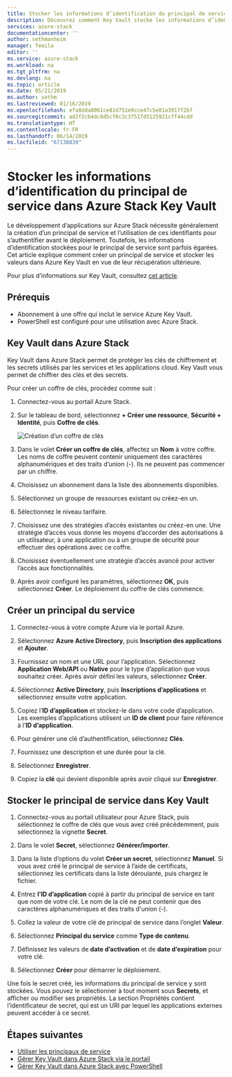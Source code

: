 ```yaml
---
title: Stocker les informations d’identification du principal de service dans Azure Stack Key Vault | Microsoft Docs
description: Découvrez comment Key Vault stocke les informations d’identification du principal de service sur Azure Stack
services: azure-stack
documentationcenter: ''
author: sethmanheim
manager: femila
editor: ''
ms.service: azure-stack
ms.workload: na
ms.tgt_pltfrm: na
ms.devlang: na
ms.topic: article
ms.date: 05/21/2019
ms.author: sethm
ms.lastreviewed: 01/16/2019
ms.openlocfilehash: efa8dda8061ce81d751e9cce47c5e81a3917f2bf
ms.sourcegitcommit: ad2f2cb4dc8d5cf0c2c37517d5125921cff44cdd
ms.translationtype: HT
ms.contentlocale: fr-FR
ms.lasthandoff: 06/14/2019
ms.locfileid: "67138839"
---
```

# <a name="store-service-principal-credentials-in-azure-stack-key-vault"></a>Stocker les informations d’identification du principal de service dans Azure Stack Key Vault

Le développement d’applications sur Azure Stack nécessite généralement la création d’un principal de service et l’utilisation de ces identifiants pour s’authentifier avant le déploiement. Toutefois, les informations d’identification stockées pour le principal de service sont parfois égarées. Cet article explique comment créer un principal de service et stocker les valeurs dans Azure Key Vault en vue de leur récupération ultérieure.

Pour plus d’informations sur Key Vault, consultez [cet article](azure-stack-key-vault-intro.md).

## <a name="prerequisites"></a>Prérequis

- Abonnement à une offre qui inclut le service Azure Key Vault.
- PowerShell est configuré pour une utilisation avec Azure Stack.

## <a name="key-vault-in-azure-stack"></a>Key Vault dans Azure Stack

Key Vault dans Azure Stack permet de protéger les clés de chiffrement et les secrets utilisés par les services et les applications cloud. Key Vault vous permet de chiffrer des clés et des secrets.

Pour créer un coffre de clés, procédez comme suit :

1. Connectez-vous au portail Azure Stack.

2. Sur le tableau de bord, sélectionnez **+ Créer une ressource**, **Sécurité + Identité**, puis **Coffre de clés**.

   ![Création d’un coffre de clés](media/azure-stack-key-vault-store-credentials/create-key-vault.png)

3. Dans le volet **Créer un coffre de clés**, affectez un **Nom** à votre coffre. Les noms de coffre peuvent contenir uniquement des caractères alphanumériques et des traits d’union (-). Ils ne peuvent pas commencer par un chiffre.

4. Choisissez un abonnement dans la liste des abonnements disponibles.

5. Sélectionnez un groupe de ressources existant ou créez-en un.

6. Sélectionnez le niveau tarifaire.

7. Choisissez une des stratégies d’accès existantes ou créez-en une. Une stratégie d’accès vous donne les moyens d’accorder des autorisations à un utilisateur, à une application ou à un groupe de sécurité pour effectuer des opérations avec ce coffre.

8. Choisissez éventuellement une stratégie d’accès avancé pour activer l’accès aux fonctionnalités.

9. Après avoir configuré les paramètres, sélectionnez **OK**, puis sélectionnez **Créer**. Le déploiement du coffre de clés commence.

## <a name="create-a-service-principal"></a>Créer un principal du service

1. Connectez-vous à votre compte Azure via le portail Azure.

2. Sélectionnez **Azure Active Directory**, puis **Inscription des applications** et **Ajouter**.

3. Fournissez un nom et une URL pour l’application. Sélectionnez **Application Web/API** ou **Native** pour le type d’application que vous souhaitez créer. Après avoir défini les valeurs, sélectionnez **Créer**.

4. Sélectionnez **Active Directory**, puis **Inscriptions d’applications** et sélectionnez ensuite votre application.

5. Copiez l’**ID d’application** et stockez-le dans votre code d’application. Les exemples d’applications utilisent un **ID de client** pour faire référence à l’**ID d’application**.

6. Pour générer une clé d’authentification, sélectionnez **Clés**.

7. Fournissez une description et une durée pour la clé.

8. Sélectionnez **Enregistrer**.

9. Copiez la **clé** qui devient disponible après avoir cliqué sur **Enregistrer**.

## <a name="store-the-service-principal-inside-key-vault"></a>Stocker le principal de service dans Key Vault

1. Connectez-vous au portail utilisateur pour Azure Stack, puis sélectionnez le coffre de clés que vous avez créé précédemment, puis sélectionnez la vignette **Secret**.

2. Dans le volet **Secret**, sélectionnez **Générer/importer**.

3. Dans la liste d’options du volet **Créer un secret**, sélectionnez **Manuel**. Si vous avez créé le principal de service à l’aide de certificats, sélectionnez les certificats dans la liste déroulante, puis chargez le fichier.

4. Entrez **l’ID d’application** copié à partir du principal de service en tant que nom de votre clé. Le nom de la clé ne peut contenir que des caractères alphanumériques et des traits d'union (-).

5. Collez la valeur de votre clé de principal de service dans l’onglet **Valeur**.

6. Sélectionnez **Principal du service** comme **Type de contenu**.

7. Définissez les valeurs de **date d’activation** et de **date d’expiration** pour votre clé.

8. Sélectionnez **Créer** pour démarrer le déploiement.

Une fois le secret créé, les informations du principal de service y sont stockées. Vous pouvez le sélectionner à tout moment sous **Secrets**, et afficher ou modifier ses propriétés. La section Propriétés contient l’identificateur de secret, qui est un URI par lequel les applications externes peuvent accéder à ce secret.

## <a name="next-steps"></a>Étapes suivantes

- [Utiliser les principaux de service](azure-stack-create-service-principals.md)
- [Gérer Key Vault dans Azure Stack via le portail](azure-stack-key-vault-manage-portal.md)  
- [Gérer Key Vault dans Azure Stack avec PowerShell](azure-stack-key-vault-manage-powershell.md)